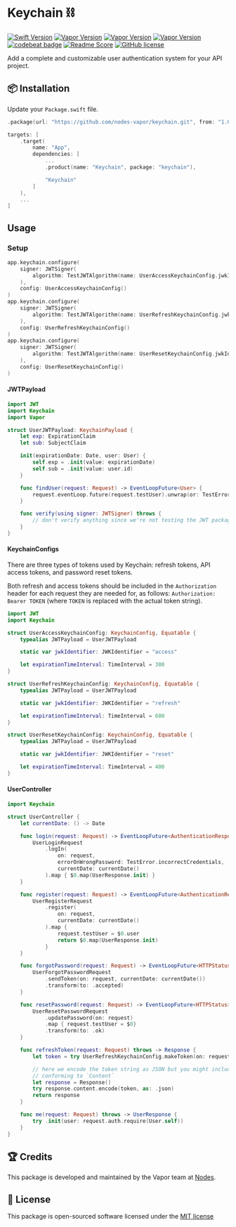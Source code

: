 # Keychain ⛓
[![Swift Version](https://img.shields.io/badge/Swift-5.2-brightgreen.svg)](http://swift.org)
[![Vapor Version](https://img.shields.io/badge/Vapor-4-30B6FC.svg)](http://vapor.codes)
[![Vapor Version](https://img.shields.io/badge/Vapor-3-30B6FC.svg)](http://vapor.codes)
[![Vapor Version](https://img.shields.io/badge/Vapor-2-F6CBCA.svg)](http://vapor.codes)
[![codebeat badge](https://codebeat.co/badges/04ee1891-95e9-483e-99c1-44a9191d1d8a)](https://codebeat.co/projects/github-com-nodes-vapor-jwt-keychain-master)
[![Readme Score](http://readme-score-api.herokuapp.com/score.svg?url=https://github.com/nodes-vapor/jwt-keychain)](http://clayallsopp.github.io/readme-score?url=https://github.com/nodes-vapor/jwt-keychain)
[![GitHub license](https://img.shields.io/badge/license-MIT-blue.svg)](https://raw.githubusercontent.com/nodes-vapor/jwt-keychain/master/LICENSE)

Add a complete and customizable user authentication system for your API project.


## 📦 Installation

Update your `Package.swift` file.

```swift
.package(url: "https://github.com/nodes-vapor/keychain.git", from: "1.0.1")
```
```swift
targets: [
    .target(
        name: "App",
        dependencies: [
            ...
            .product(name: "Keychain", package: "keychain"),

            "Keychain"
        ]
    ),
    ...
]
```
## Usage
### Setup 
```swift
app.keychain.configure(
    signer: JWTSigner(
        algorithm: TestJWTAlgorithm(name: UserAccessKeychainConfig.jwkIdentifier.string)
    ),
    config: UserAccessKeychainConfig()
)
app.keychain.configure(
    signer: JWTSigner(
        algorithm: TestJWTAlgorithm(name: UserRefreshKeychainConfig.jwkIdentifier.string)
    ),
    config: UserRefreshKeychainConfig()
)
app.keychain.configure(
    signer: JWTSigner(
        algorithm: TestJWTAlgorithm(name: UserResetKeychainConfig.jwkIdentifier.string)
    ),
    config: UserResetKeychainConfig()
)
```

#### JWTPayload
```swift
import JWT
import Keychain
import Vapor

struct UserJWTPayload: KeychainPayload {
    let exp: ExpirationClaim
    let sub: SubjectClaim

    init(expirationDate: Date, user: User) {
        self.exp = .init(value: expirationDate)
        self.sub = .init(value: user.id)
    }

    func findUser(request: Request) -> EventLoopFuture<User> {
        request.eventLoop.future(request.testUser).unwrap(or: TestError.userNotFound)
    }

    func verify(using signer: JWTSigner) throws {
        // don't verify anything since we're not testing the JWT package itself
    }
}
```
#### KeychainConfigs
There are three types of tokens used by Keychain: refresh tokens, API access tokens, and password reset tokens.

Both refresh and access tokens should be included in the `Authorization` header for each request they are needed for, as follows: `Authorization: Bearer TOKEN` (where `TOKEN` is replaced with the actual token string).
```swift
import JWT
import Keychain

struct UserAccessKeychainConfig: KeychainConfig, Equatable {
    typealias JWTPayload = UserJWTPayload

    static var jwkIdentifier: JWKIdentifier = "access"

    let expirationTimeInterval: TimeInterval = 300
}

struct UserRefreshKeychainConfig: KeychainConfig, Equatable {
    typealias JWTPayload = UserJWTPayload

    static var jwkIdentifier: JWKIdentifier = "refresh"

    let expirationTimeInterval: TimeInterval = 600
}

struct UserResetKeychainConfig: KeychainConfig, Equatable {
    typealias JWTPayload = UserJWTPayload

    static var jwkIdentifier: JWKIdentifier = "reset"

    let expirationTimeInterval: TimeInterval = 400
}
```

#### UserController
```swift
import Keychain

struct UserController {
    let currentDate: () -> Date

    func login(request: Request) -> EventLoopFuture<AuthenticationResponse<UserResponse>> {
        UserLoginRequest
            .logIn(
                on: request,
                errorOnWrongPassword: TestError.incorrectCredentials,
                currentDate: currentDate()
            ).map { $0.map(UserResponse.init) }
    }

    func register(request: Request) -> EventLoopFuture<AuthenticationResponse<UserResponse>> {
        UserRegisterRequest
            .register(
                on: request,
                currentDate: currentDate()
            ).map {
                request.testUser = $0.user
                return $0.map(UserResponse.init)
            }
    }

    func forgotPassword(request: Request) -> EventLoopFuture<HTTPStatus> {
        UserForgotPasswordRequest
            .sendToken(on: request, currentDate: currentDate())
            .transform(to: .accepted)
    }

    func resetPassword(request: Request) -> EventLoopFuture<HTTPStatus> {
        UserResetPasswordRequest
            .updatePassword(on: request)
            .map { request.testUser = $0}
            .transform(to: .ok)
    }

    func refreshToken(request: Request) throws -> Response {
        let token = try UserRefreshKeychainConfig.makeToken(on: request, currentDate: currentDate())

        // here we encode the token string as JSON but you might include your token in a struct
        // conforming to `Content`
        let response = Response()
        try response.content.encode(token, as: .json)
        return response
    }

    func me(request: Request) throws -> UserResponse {
        try .init(user: request.auth.require(User.self))
    }
}
```

## 🏆 Credits

This package is developed and maintained by the Vapor team at [Nodes](https://www.nodesagency.com).

## 📄 License

This package is open-sourced software licensed under the [MIT license](http://opensource.org/licenses/MIT)
